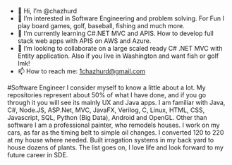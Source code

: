 - 👋 Hi, I’m @chazhurd
- 👀 I’m interested in Software Engineering and problem solving. For Fun I play board games, golf, baseball, fishing and much more. 
- 🌱 I’m currently learning C#.NET MVC and APIS. How to develop full stack web apps with APIS on AWS and Azure. 
- 💞️ I’m looking to collaborate on a large scaled ready C# .NET MVC with Entity application. Also if you live in Washington and want fish or golf lmk!
- 📫 How to reach me: 1chazhurd@gmail.com

#Software Engineer
I consider myself to know a little about a lot. My repositories represent about 50% of what I have done, and if you go through it you will see its mainly UX and Java apps. I am familiar with Java, C#, Node.JS, ASP.Net, MVC, JavaFX, Verilog, C, Linux, HTML, CSS, Javascript, SQL, Python (Big Data), Android and OpenGL. Other than software I am a professional painter, who remodels houses. I work on my cars, as far as the timing belt to simple oil changes. I converted 120 to 220 at my house where needed. Built irragation systems in my back yard to house dozens of plants. The list goes on, I love life and look forward to my future career in SDE. 
<!---
chazhurd/chazhurd is a ✨ special ✨ repository because its `README.md` (this file) appears on your GitHub profile.
You can click the Preview link to take a look at your changes.
--->

